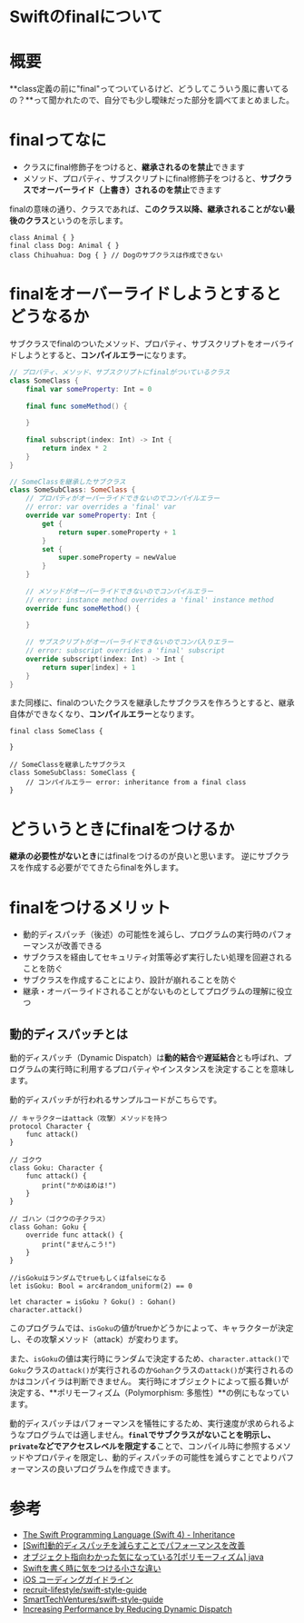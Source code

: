 # Swiftのfinalについて
# 概要
**class定義の前に"final"ってついているけど、どうしてこういう風に書いてるの？**って聞かれたので、自分でも少し曖昧だった部分を調べてまとめました。

# finalってなに
 - クラスにfinal修飾子をつけると、**継承されるのを禁止**できます
 - メソッド、プロパティ、サブスクリプトにfinal修飾子をつけると、**サブクラスでオーバーライド（上書き）されるのを禁止**できます

finalの意味の通り、クラスであれば、**このクラス以降、継承されることがない最後のクラス**というのを示します。

```swift:final修飾子の例
class Animal { }
final class Dog: Animal { }
class Chihuahua: Dog { } // Dogのサブクラスは作成できない
```

# finalをオーバーライドしようとするとどうなるか
サブクラスでfinalのついたメソッド、プロパティ、サブスクリプトをオーバライドしようとすると、**コンパイルエラー**になります。

```swift
// プロパティ、メソッド、サブスクリプトにfinalがついているクラス
class SomeClass {
    final var someProperty: Int = 0
    
    final func someMethod() {
        
    }
    
    final subscript(index: Int) -> Int {
        return index * 2
    }
}

// SomeClassを継承したサブクラス
class SomeSubClass: SomeClass {
    // プロパティがオーバーライドできないのでコンパイルエラー 
    // error: var overrides a 'final' var
    override var someProperty: Int {
        get {
            return super.someProperty + 1
        }
        set {
            super.someProperty = newValue
        }
    }
    
    // メソッドがオーバーライドできないのでコンパイルエラー
    // error: instance method overrides a 'final' instance method
    override func someMethod() {
        
    }
    
    // サブスクリプトがオーバーライドできないのでコンパ入りエラー
    // error: subscript overrides a 'final' subscript
    override subscript(index: Int) -> Int {
        return super[index] + 1
    }
}
```

また同様に、finalのついたクラスを継承したサブクラスを作ろうとすると、継承自体ができなくなり、**コンパイルエラー**となります。

```swift:finalがついたclassを継承しようとした場合
final class SomeClass {
    
}

// SomeClassを継承したサブクラス
class SomeSubClass: SomeClass {
    // コンパイルエラー error: inheritance from a final class
}
```

# どういうときにfinalをつけるか
**継承の必要性がないとき**にはfinalをつけるのが良いと思います。
逆にサブクラスを作成する必要がでてきたらfinalを外します。

# finalをつけるメリット
 - 動的ディスパッチ（後述）の可能性を減らし、プログラムの実行時のパフォーマンスが改善できる
 - サブクラスを経由してセキュリティ対策等必ず実行したい処理を回避されることを防ぐ
 - サブクラスを作成することにより、設計が崩れることを防ぐ
 - 継承・オーバーライドされることがないものとしてプログラムの理解に役立つ

## 動的ディスパッチとは
動的ディスパッチ（Dynamic Dispatch）は**動的結合**や**遅延結合**とも呼ばれ、プログラムの実行時に利用するプロパティやインスタンスを決定することを意味します。

動的ディスパッチが行われるサンプルコードがこちらです。

```swift:動的ディスパッチの例
// キャラクターはattack（攻撃）メソッドを持つ
protocol Character {
    func attack()
}

// ゴクウ
class Goku: Character {
    func attack() {
        print("かめはめは!")
    }
}

// ゴハン（ゴクウの子クラス）
class Gohan: Goku {
    override func attack() {
        print("ませんこう!")
    }
}

//isGokuはランダムでtrueもしくはfalseになる
let isGoku: Bool = arc4random_uniform(2) == 0

let character = isGoku ? Goku() : Gohan()
character.attack()
```

このプログラムでは、`isGoku`の値がtrueかどうかによって、キャラクターが決定し、その攻撃メソッド（attack）が変わります。

また、`isGoku`の値は実行時にランダムで決定するため、`character.attack()`で`Goku`クラスの`attack()`が実行されるのか`Gohan`クラスの`attack()`が実行されるのかはコンパイラは判断できません。
実行時にオブジェクトによって振る舞いが決定する、**ポリモーフィズム（Polymorphism: 多態性）**の例にもなっています。 

動的ディスパッチはパフォーマンスを犠牲にするため、実行速度が求められるようなプログラムでは適しません。**`final`でサブクラスがないことを明示し、`private`などでアクセスレベルを限定する**ことで、コンパイル時に参照するメソッドやプロパティを限定し、動的ディスパッチの可能性を減らすことでよりパフォーマンスの良いプログラムを作成できます。

# 参考
 - [The Swift Programming Language (Swift 4) - Inheritance](https://developer.apple.com/library/content/documentation/Swift/Conceptual/Swift_Programming_Language/Inheritance.html)
 - [[Swift]動的ディスパッチを減らすことでパフォーマンスを改善](http://blog.andgenie.jp/articles/843)
 - [オブジェクト指向わかった気になっている?[ポリモーフィズム] java](http://qiita.com/lrf141/items/a2f764c8d87de26b6f45)
 - [Swiftを書く時に気をつける小さな違い](http://qiita.com/kitasuke/items/3cc194542ee45a92bef2)
 - [iOS コーディングガイドライン](http://qiita.com/tokuda109/items/3e331c77f13cbefa8d18)
 - [recruit-lifestyle/swift-style-guide](https://github.com/recruit-lifestyle/swift-style-guide)
 - [SmartTechVentures/swift-style-guide](https://github.com/SmartTechVentures/swift-style-guide)
 - [Increasing Performance by Reducing Dynamic Dispatch](https://developer.apple.com/swift/blog/?id=27)

